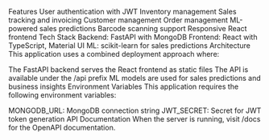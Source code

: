 Features
User authentication with JWT
Inventory management
Sales tracking and invoicing
Customer management
Order management
ML-powered sales predictions
Barcode scanning support
Responsive React frontend
Tech Stack
Backend: FastAPI with MongoDB
Frontend: React with TypeScript, Material UI
ML: scikit-learn for sales predictions
Architecture
This application uses a combined deployment approach where:

The FastAPI backend serves the React frontend as static files
The API is available under the /api prefix
ML models are used for sales predictions and business insights
Environment Variables
This application requires the following environment variables:

MONGODB_URL: MongoDB connection string
JWT_SECRET: Secret for JWT token generation
API Documentation
When the server is running, visit /docs for the OpenAPI documentation.
